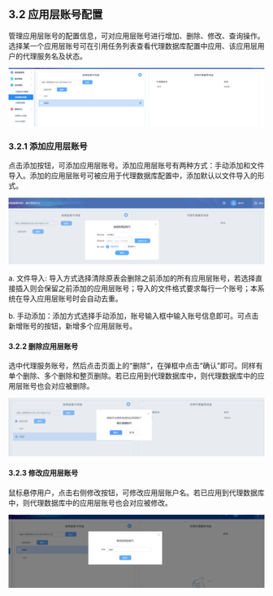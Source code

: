 ## 3.2 应用层账号配置

管理应用层账号的配置信息，可对应用层账号进行增加、删除、修改、查询操作。 选择某一个应用层账号可在引用任务列表查看代理数据库配置中应用、该应用层用户的代理服务名及状态。  

![](/images/operation/rule/ddm/ddm_4.png)

### 3.2.1 添加应用层账号

点击添加按钮，可添加应用层账号。添加应用层账号有两种方式：手动添加和文件导入。添加的应用层账号可被应用于代理数据库配置中，添加默认以文件导入的形式。

![](/images/operation/rule/ddm/ddm_5.png)

a. 文件导入: 导入方式选择清除原表会删除之前添加的所有应用层账号，若选择直接插入则会保留之前添加的应用层账号；导入的文件格式要求每行一个账号；本系统在导入应用层账号时会自动去重。

b. 手动添加：添加方式选择手动添加，账号输入框中输入账号信息即可。可点击新增账号的按钮，新增多个应用层账号。 

#### 3.2.2 删除应用层账号

选中代理服务账号，然后点击页面上的“删除”，在弹框中点击“确认”即可。同样有单个删除、多个删除和整页删除。若已应用到代理数据库中，则代理数据库中的应用层账号也会对应被删除。

![](/images/operation/rule/ddm/ddm_6.png)

#### 3.2.3 修改应用层账号

鼠标悬停用户，点击右侧修改按钮，可修改应用层账户名。若已应用到代理数据库中，则代理数据库中的应用层账号也会对应被修改。

![](/images/operation/rule/ddm/ddm_7.png)
